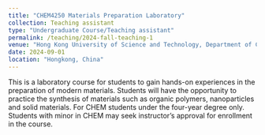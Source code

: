 ```yaml
---
title: "CHEM4250 Materials Preparation Laboratory"
collection: Teaching assistant
type: "Undergraduate Course/Teaching assistant"
permalink: /teaching/2024-fall-teaching-1
venue: "Hong Kong University of Science and Technology, Department of Chemistry"
date: 2024-09-01
location: "Hongkong, China"
---
```


This is a laboratory course for students to gain hands-on experiences in the preparation of modern materials. Students will have the opportunity to practice the synthesis of materials such as organic polymers, nanoparticles and solid materials. For CHEM students under the four-year degree only. Students with minor in CHEM may seek instructor’s approval for enrollment in the course.
